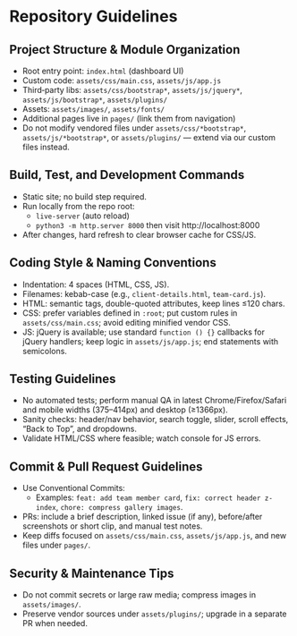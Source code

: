 # Repository Guidelines

## Project Structure & Module Organization
- Root entry point: `index.html` (dashboard UI)
- Custom code: `assets/css/main.css`, `assets/js/app.js`
- Third‑party libs: `assets/css/bootstrap*`, `assets/js/jquery*`, `assets/js/bootstrap*`, `assets/plugins/`
- Assets: `assets/images/`, `assets/fonts/`
- Additional pages live in `pages/` (link them from navigation)
- Do not modify vendored files under `assets/css/*bootstrap*`, `assets/js/*bootstrap*`, or `assets/plugins/` — extend via our custom files instead.

## Build, Test, and Development Commands
- Static site; no build step required.
- Run locally from the repo root:
  - `live-server`  (auto reload)
  - `python3 -m http.server 8000` then visit http://localhost:8000
- After changes, hard refresh to clear browser cache for CSS/JS.

## Coding Style & Naming Conventions
- Indentation: 4 spaces (HTML, CSS, JS).
- Filenames: kebab-case (e.g., `client-details.html`, `team-card.js`).
- HTML: semantic tags, double-quoted attributes, keep lines ≤120 chars.
- CSS: prefer variables defined in `:root`; put custom rules in `assets/css/main.css`; avoid editing minified vendor CSS.
- JS: jQuery is available; use standard `function () {}` callbacks for jQuery handlers; keep logic in `assets/js/app.js`; end statements with semicolons.

## Testing Guidelines
- No automated tests; perform manual QA in latest Chrome/Firefox/Safari and mobile widths (375–414px) and desktop (≥1366px).
- Sanity checks: header/nav behavior, search toggle, slider, scroll effects, “Back to Top”, and dropdowns.
- Validate HTML/CSS where feasible; watch console for JS errors.

## Commit & Pull Request Guidelines
- Use Conventional Commits:
  - Examples: `feat: add team member card`, `fix: correct header z-index`, `chore: compress gallery images`.
- PRs: include a brief description, linked issue (if any), before/after screenshots or short clip, and manual test notes.
- Keep diffs focused on `assets/css/main.css`, `assets/js/app.js`, and new files under `pages/`.

## Security & Maintenance Tips
- Do not commit secrets or large raw media; compress images in `assets/images/`.
- Preserve vendor sources under `assets/plugins/`; upgrade in a separate PR when needed.
